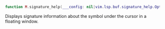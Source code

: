 ```lua
function M.signature_help(___config: nil|vim.lsp.buf.signature_help.Opts___) end
```

 Displays signature information about the symbol under the cursor in a
 floating window.
